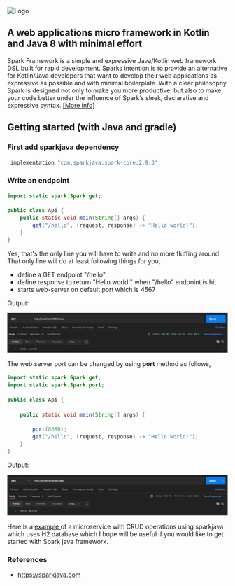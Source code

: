 ![Logo](https://sparkjava.com/img/logo.svg)

## A web applications micro framework in Kotlin and Java 8 with minimal effort

Spark Framework is a simple and expressive Java/Kotlin web framework DSL built for rapid development. Sparks intention is to provide an alternative for Kotlin/Java developers that want to develop their web applications as expressive as possible and with minimal boilerplate. With a clear philosophy Spark is designed not only to make you more productive, but also to make your code better under the influence of Spark’s sleek, declarative and expressive syntax. <a href="https://sparkjava.com" target="_blank">[More info]</a>

## Getting started (with Java and gradle)


### First add sparkjava dependency

```groovy
 implementation "com.sparkjava:spark-core:2.9.3" 
 ```

### Write an endpoint
```java
import static spark.Spark.get;

public class Api {
    public static void main(String[] args) {
        get("/hello", (request, response) -> "Hello world!");
    }
}
```
Yes, that's the only line you will have to write and no more fluffing around.
That only line will do at least following things for you,

- define a GET endpoint "/hello"
- define response to return "Hello world!" when "/hello" endpoint is hit
- starts web-server on default port which is 4567

Output:

![Default output](images/default-port-output.PNG)

The web server port can be changed by using **port** method as follows,

```java
import static spark.Spark.get;
import static spark.Spark.port;

public class Api {

    public static void main(String[] args) {

        port(8080);
        get("/hello", (request, response) -> "Hello world!");
    }
}    
```

Output:

![!Custom port number](images/custom-port.PNG)

Here is a <a href="https://github.com/krushnatkhawale/project-gallery-using-sparkjava" target="_blank"> example </a> of a microservice with CRUD operations using sparkjava which uses H2 database which I hope will be useful if you would like to get started with Spark java framework.

### References

- <a href="https://sparkjava.com" target="_blank"> https://sparkjava.com </a>